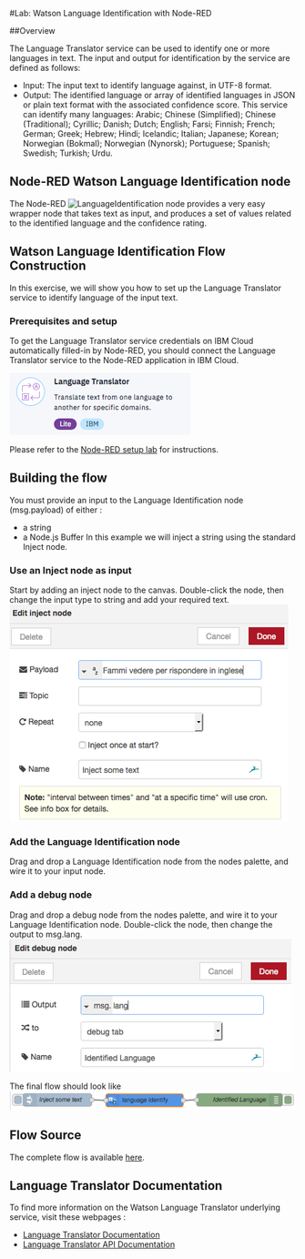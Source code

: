 #Lab: Watson Language Identification with Node-RED

##Overview

The Language Translator service can be used to identify one or more languages in text. The input and output for identification by the service are defined as follows:
 - Input: The input text to identify language against, in UTF-8 format.
 - Output: The identified language or array of identified languages in JSON or plain text format with the associated confidence score.
This service can identify many languages: Arabic; Chinese (Simplified); Chinese (Traditional); Cyrillic; Danish; Dutch; English; Farsi; Finnish; French; German; Greek; Hebrew; Hindi; Icelandic; Italian; Japanese; Korean; Norwegian (Bokmal); Norwegian (Nynorsk); Portuguese; Spanish; Swedish; Turkish; Urdu.

## Node-RED Watson Language Identification node
The Node-RED ![`LanguageIdentification`](images/language-identify-node.png) node provides a very easy wrapper node that takes text as input, and produces a set of values related to the identified language and the confidence rating.

## Watson Language Identification Flow Construction
In this exercise, we will show you how to set up the Language Translator service to identify language of the input text.

### Prerequisites and setup
To get the Language Translator service credentials on IBM Cloud automatically filled-in by Node-RED, you should connect the Language Translator service to the Node-RED application in IBM Cloud.

![`LIservice`](images/language-translator-service.jpg)

Please refer to the [Node-RED setup lab](/introduction_to_node_red/README.md) for instructions.

## Building the flow
You must provide an input to the Language Identification node (msg.payload) of either :
- a string
- a Node.js Buffer
In this example we will inject a string using the standard Inject node.

### Use an Inject node as input
Start by adding an inject node to the canvas. Double-click the node, then change the input type to string and add your required text. 
![`LIinject`](images/language-inject.jpg)

### Add the Language Identification node
Drag and drop a Language Identification node from the nodes palette, and wire it to your input node.

### Add a debug node
Drag and drop a debug node from the nodes palette, and wire it to your Language Identification node. Double-click the node, then change the output to msg.lang. 
![`LIdebug`](images/language-identified-debug.jpg)

The final flow should look like 
![`LIflow`](images/language-flow.jpg)

## Flow Source
The complete flow is available [here](flow.json).

## Language Translator Documentation
To find more information on the Watson Language Translator underlying service, visit these webpages :
- [Language Translator Documentation](https://console.bluemix.net/docs/services/language-translator/index.html#about)
- [Language Translator API Documentation](https://www.ibm.com/watson/developercloud/language-translator/api/v2/)
